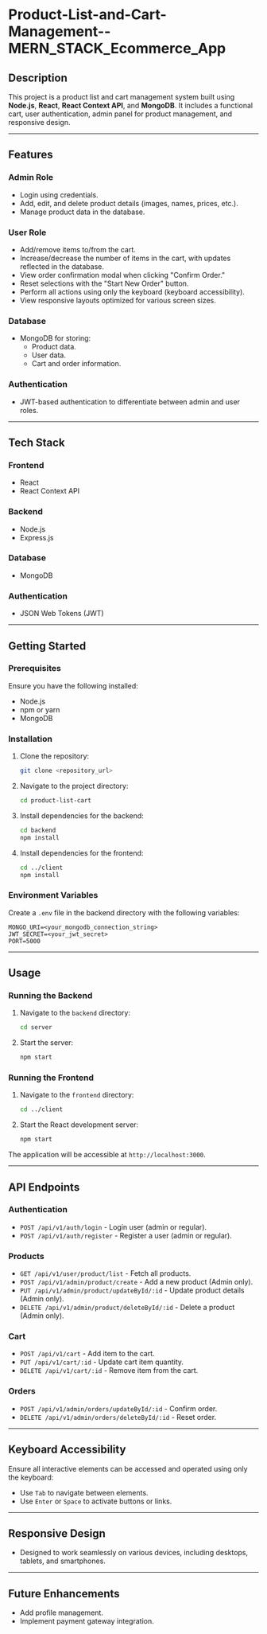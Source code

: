 # Product-List-and-Cart-Management--MERN_STACK_Ecommerce_App

## Description
This project is a product list and cart management system built using **Node.js**, **React**, **React Context API**, and **MongoDB**. It includes a functional cart, user authentication, admin panel for product management, and responsive design.

---

## Features

### Admin Role
- Login using credentials.
- Add, edit, and delete product details (images, names, prices, etc.).
- Manage product data in the database.

### User Role
- Add/remove items to/from the cart.
- Increase/decrease the number of items in the cart, with updates reflected in the database.
- View order confirmation modal when clicking "Confirm Order."
- Reset selections with the "Start New Order" button.
- Perform all actions using only the keyboard (keyboard accessibility).
- View responsive layouts optimized for various screen sizes.

### Database
- MongoDB for storing:
  - Product data.
  - User data.
  - Cart and order information.

### Authentication
- JWT-based authentication to differentiate between admin and user roles.

---

## Tech Stack

### Frontend
- React
- React Context API

### Backend
- Node.js
- Express.js

### Database
- MongoDB

### Authentication
- JSON Web Tokens (JWT)

---

## Getting Started

### Prerequisites
Ensure you have the following installed:
- Node.js
- npm or yarn
- MongoDB

### Installation

1. Clone the repository:
   ```bash
   git clone <repository_url>
   ```

2. Navigate to the project directory:
   ```bash
   cd product-list-cart
   ```

3. Install dependencies for the backend:
   ```bash
   cd backend
   npm install
   ```

4. Install dependencies for the frontend:
   ```bash
   cd ../client
   npm install
   ```

### Environment Variables
Create a `.env` file in the backend directory with the following variables:

```
MONGO_URI=<your_mongodb_connection_string>
JWT_SECRET=<your_jwt_secret>
PORT=5000
```

---

## Usage

### Running the Backend
1. Navigate to the `backend` directory:
   ```bash
   cd server
   ```
2. Start the server:
   ```bash
   npm start
   ```

### Running the Frontend
1. Navigate to the `frontend` directory:
   ```bash
   cd ../client
   ```
2. Start the React development server:
   ```bash
   npm start
   ```

The application will be accessible at `http://localhost:3000`.

---

## API Endpoints

### Authentication
- `POST /api/v1/auth/login` - Login user (admin or regular).
- `POST /api/v1/auth/register` - Register a user (admin or regular).

### Products
- `GET /api/v1/user/product/list` - Fetch all products.
- `POST /api/v1/admin/product/create` - Add a new product (Admin only).
- `PUT /api/v1/admin/product/updateById/:id` - Update product details (Admin only).
- `DELETE /api/v1/admin/product/deleteById/:id` - Delete a product (Admin only).

### Cart
- `POST /api/v1/cart` - Add item to the cart.
- `PUT /api/v1/cart/:id` - Update cart item quantity.
- `DELETE /api/v1/cart/:id` - Remove item from the cart.

### Orders
- `POST /api/v1/admin/orders/updateById/:id` - Confirm order.
- `DELETE /api/v1/admin/orders/deleteById/:id` - Reset order.

---

## Keyboard Accessibility
Ensure all interactive elements can be accessed and operated using only the keyboard:
- Use `Tab` to navigate between elements.
- Use `Enter` or `Space` to activate buttons or links.

---

## Responsive Design
- Designed to work seamlessly on various devices, including desktops, tablets, and smartphones.

---

## Future Enhancements
- Add profile management.
- Implement payment gateway integration.
